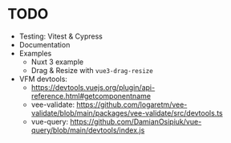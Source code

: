 # TODO

- Testing: Vitest & Cypress
- Documentation
- Examples
  - Nuxt 3 example
  - Drag & Resize with `vue3-drag-resize`
- VFM devtools: 
  - https://devtools.vuejs.org/plugin/api-reference.html#getcomponentname
  - vee-validate: https://github.com/logaretm/vee-validate/blob/main/packages/vee-validate/src/devtools.ts
  - vue-query: https://github.com/DamianOsipiuk/vue-query/blob/main/devtools/index.js